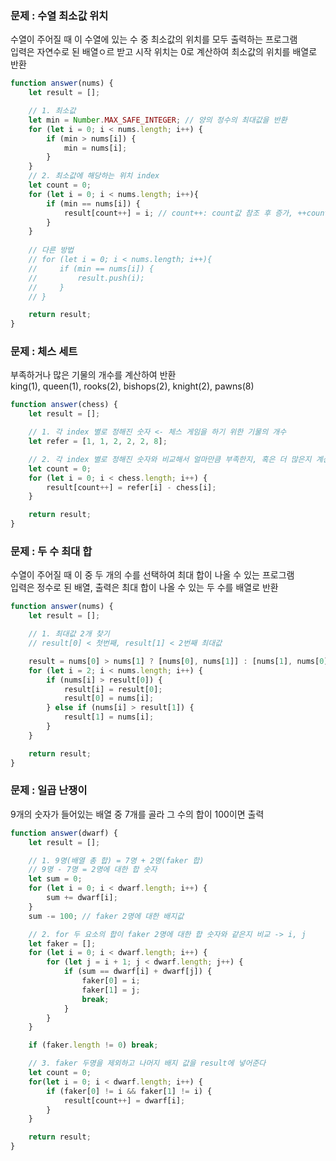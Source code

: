 ### 문제 : 수열 최소값 위치
수열이 주어질 때 이 수열에 있는 수 중 최소값의 위치를 모두 출력하는 프로그램<br>
입력은 자연수로 된 배열ㅇ르 받고 시작 위치는 0로 계산하여 최소값의 위치를 배열로 반환
```js
function answer(nums) {
    let result = [];

    // 1. 최소값
    let min = Number.MAX_SAFE_INTEGER; // 양의 정수의 최대값을 반환
    for (let i = 0; i < nums.length; i++) {
        if (min > nums[i]) {
            min = nums[i];
        }
    }
    // 2. 최소값에 해당하는 위치 index
    let count = 0;
    for (let i = 0; i < nums.length; i++){
        if (min == nums[i]) {
            result[count++] = i; // count++: count값 참조 후 증가, ++count: 선 증가 count 값 참조
        }
    }
    
    // 다른 방법
    // for (let i = 0; i < nums.length; i++){
    //     if (min == nums[i]) {
    //         result.push(i);
    //     }
    // }

    return result;
}
```

### 문제 : 체스 세트
부족하거나 많은 기물의 개수를 계산하여 반환<br>
king(1), queen(1), rooks(2), bishops(2), knight(2), pawns(8)
```js
function answer(chess) {
    let result = [];

    // 1. 각 index 별로 정해진 숫자 <- 체스 게임을 하기 위한 기물의 개수
    let refer = [1, 1, 2, 2, 2, 8];

    // 2. 각 index 별로 정해진 숫자와 비교해서 얼마만큼 부족한지, 혹은 더 많은지 계산하여 result 배열에 업데이트
    let count = 0;
    for (let i = 0; i < chess.length; i++) {
        result[count++] = refer[i] - chess[i];
    }

    return result;
}
```

### 문제 : 두 수 최대 합
수열이 주어질 때 이 중 두 개의 수를 선택하여 최대 합이 나올 수 있는 프로그램<br>
입력은 정수로 된 배열, 출력은 최대 합이 나올 수 있는 두 수를 배열로 반환
```js
function answer(nums) {
    let result = [];

    // 1. 최대값 2개 찾기
    // result[0] < 첫번째, result[1] < 2번째 최대값

    result = nums[0] > nums[1] ? [nums[0], nums[1]] : [nums[1], nums[0]];
    for (let i = 2; i < nums.length; i++) {
        if (nums[i] > result[0]) {
            result[i] = result[0];
            result[0] = nums[i];
        } else if (nums[i] > result[1]) {
            result[1] = nums[i];
        }
    }

    return result;
}
```

### 문제 : 일곱 난쟁이
9개의 숫자가 들어있는 배열 중 7개를 골라 그 수의 합이 100이면 출력
```js
function answer(dwarf) {
    let result = [];

    // 1. 9명(배열 총 합) = 7명 + 2명(faker 합)
    // 9명 - 7명 = 2명에 대한 합 숫자
    let sum = 0;
    for (let i = 0; i < dwarf.length; i++) {
        sum += dwarf[i];
    }
    sum -= 100; // faker 2명에 대한 배지값

    // 2. for 두 요소의 합이 faker 2명에 대한 합 숫자와 같은지 비교 -> i, j
    let faker = [];
    for (let i = 0; i < dwarf.length; i++) {
        for (let j = i + 1; j < dwarf.length; j++) {
            if (sum == dwarf[i] + dwarf[j]) {
                faker[0] = i;
                faker[1] = j;
                break;
            }
        }
    }

    if (faker.length != 0) break;

    // 3. faker 두명을 제외하고 나머지 배지 값을 result에 넣어준다
    let count = 0;
    for(let i = 0; i < dwarf.length; i++) {
        if (faker[0] != i && faker[1] != i) {
            result[count++] = dwarf[i];
        }
    }

    return result;
}
```
